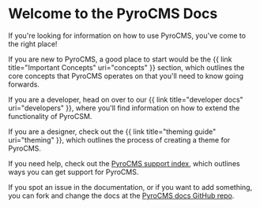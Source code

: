 # Welcome to the PyroCMS Docs

If you're looking for information on how to use PyroCMS, you've come to the right place!

If you are new to PyroCMS, a good place to start would be the {{ link title="Important Concepts" uri="concepts" }} section, which outlines the core concepts that PyroCMS operates on that you'll need to know going forwards.

If you are a developer, head on over to our {{ link title="developer docs" uri="developers" }}, where you'll find information on how to extend the functionality of PyroCSM.

If you are a designer, check out the {{ link title="theming guide" uri="theming" }}, which outlines the process of creating a theme for PyroCMS.

If you need help, check out the [PyroCMS support index](https://www.pyrocms.com/support), which outlines ways you can get support for PyroCMS.

If you spot an issue in the documentation, or if you want to add something, you can fork and change the docs at the [PyroCMS docs GitHub repo](https://github.com/pyrocms/pyrocms-docs).